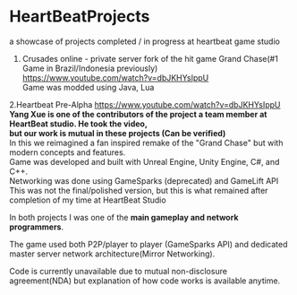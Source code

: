 # HeartBeatProjects
a showcase of projects completed / in progress at heartbeat game studio

1. Crusades online - private server fork of the hit game Grand Chase(#1 Game in Brazil/Indonesia previously) <br/>
https://www.youtube.com/watch?v=dbJKHYsIppU<br/>
Game was modded using Java, Lua 


2.Heartbeat Pre-Alpha
https://www.youtube.com/watch?v=dbJKHYsIppU<br/>
**Yang Xue is one of the contributors of the project a team member at HeartBeat studio. He took the video, <br/>
but our work is mutual in these projects (Can be verified)**<br/>
In this we reimagined a fan inspired remake of the "Grand Chase" but with modern concepts and features. <br/>
Game was developed and built with Unreal Engine, Unity Engine, C#, and C++. <br/>
Networking was done using GameSparks (deprecated) and GameLift API<br/>
This was not the final/polished version, but this is what remained after completion of my time at HeartBeat Studio<br/>

In both projects I was one of the **main gameplay and network programmers**. <br/>

The game used both P2P/player to player (GameSparks API) and dedicated master server network architecture(Mirror Networking).  <br/>

Code is currently unavailable due to mutual non-disclosure agreement(NDA) but explanation of how code works is available anytime.
